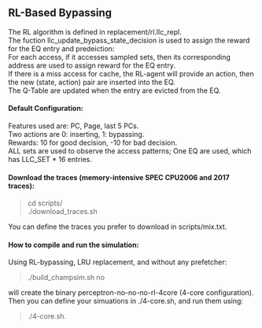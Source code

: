 ## RL-Based Bypassing 
  
The RL algorithm is defined in replacement/rl.llc_repl.   
The fuction llc_update_bypass_state_decision is used to assign the reward for the EQ entry and predeiction:  
For each access, if it accesses sampled sets, then its corresponding address are used to assign reward for the EQ entry.  
If there is a miss access for cache, the RL-agent will provide an action, then the new (state, action) pair are inserted into the EQ.  
The Q-Table are updated when the entry are evicted from the EQ.

#### Default Configuration:  
Features used are: PC, Page, last 5 PCs.   
Two actions are 0: inserting, 1: bypassing.   
Rewards: 10 for good decision, -10 for bad decision.     
ALL sets are used to observe the access patterns; One EQ are used, which has LLC_SET * 16 entries.

#### Download the traces (memory-intensive SPEC CPU2006 and 2017 traces):
> cd scripts/  
> ./download_traces.sh      

You can define the traces you prefer to download in scripts/mix.txt.  

#### How to compile and run the simulation:  
Using RL-bypassing, LRU replacement, and without any prefetcher:   
> ./build_champsim.sh no        

will create the binary perceptron-no-no-no-rl-4core (4-core configuration).  
Then you can define your simuations in ./4-core.sh, and run them using:  
> ./4-core.sh. 

